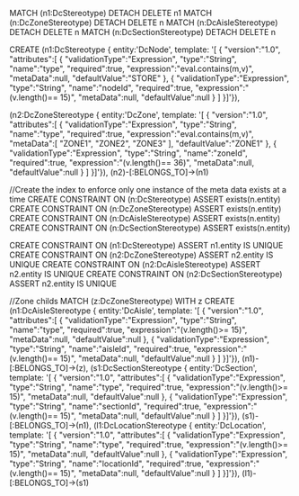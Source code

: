
MATCH (n1:DcStereotype) DETACH DELETE n1
MATCH (n:DcZoneStereotype) DETACH DELETE n
MATCH (n:DcAisleStereotype) DETACH DELETE n
MATCH (n:DcSectionStereotype) DETACH DELETE n

CREATE (n1:DcStereotype { entity:'DcNode', template:  '[  {
                                          "version":"1.0",
                                          "attributes":[
                                        {
                                           "validationType":"Expression",
                                           "type":"String",
                                           "name":"type",
                                           "required":true,
                                           "expression":"eval.contains(m,v)",
                                           "metaData":null,
                                           "defaultValue":"STORE"
                                         },
                                         {
                                           "validationType":"Expression",
                                           "type":"String",
                                           "name":"nodeId",
                                           "required":true,
                                           "expression":"(v.length()== 15)",
                                           "metaData":null,
                                           "defaultValue":null
                                         }
                                         ]
                                         }]'}),

 (n2:DcZoneStereotype { entity:'DcZone', template:  '[  {
                                          "version":"1.0",
                                          "attributes":[
                                        {
                                           "validationType":"Expression",
                                           "type":"String",
                                           "name":"type",
                                           "required":true,
                                           "expression":"eval.contains(m,v)",
                                           "metaData":[
                                                     "ZONE1",
                                                     "ZONE2",
                                                     "ZONE3"
                                                   ],
                                           "defaultValue":"ZONE1"
                                         },
                                         {
                                           "validationType":"Expression",
                                           "type":"String",
                                           "name":"zoneId",
                                           "required":true,
                                           "expression":"(v.length()== 36)",
                                           "metaData":null,
                                           "defaultValue":null
                                         }
                                         ]
                                         }]'}),
 (n2)-[:BELONGS_TO]->(n1)

//Create the index to enforce only one instance of the meta data exists at a time
CREATE CONSTRAINT ON (n:DcStereotype) ASSERT exists(n.entity)
CREATE CONSTRAINT ON (n:DcZoneStereotype) ASSERT exists(n.entity)
CREATE CONSTRAINT ON (n:DcAisleStereotype) ASSERT exists(n.entity)
CREATE CONSTRAINT ON (n:DcSectionStereotype) ASSERT exists(n.entity)

CREATE CONSTRAINT ON (n1:DcStereotype) ASSERT n1.entity IS UNIQUE
CREATE CONSTRAINT ON (n2:DcZoneStereotype) ASSERT n2.entity IS UNIQUE
CREATE CONSTRAINT ON (n2:DcAisleStereotype) ASSERT n2.entity IS UNIQUE
CREATE CONSTRAINT ON (n2:DcSectionStereotype) ASSERT n2.entity IS UNIQUE

//Zone childs
MATCH (z:DcZoneStereotype)
WITH z
CREATE (n1:DcAisleStereotype { entity:'DcAisle', template:  '[  {
                                          "version":"1.0",
                                          "attributes":[
                                        {
                                           "validationType":"Expression",
                                           "type":"String",
                                           "name":"type",
                                           "required":true,
                                           "expression":"(v.length()>= 15)",
                                           "metaData":null,
                                           "defaultValue":null
                                         },
                                         {
                                           "validationType":"Expression",
                                           "type":"String",
                                           "name":"aisleId",
                                           "required":true,
                                           "expression":"(v.length()== 15)",
                                           "metaData":null,
                                           "defaultValue":null
                                         }
                                         ]
                                         }]'}),
(n1)-[:BELONGS_TO]->(z),
(s1:DcSectionStereotype { entity:'DcSection', template:  '[  {
                                          "version":"1.0",
                                          "attributes":[
                                        {
                                           "validationType":"Expression",
                                           "type":"String",
                                           "name":"type",
                                           "required":true,
                                           "expression":"(v.length()>= 15)",
                                           "metaData":null,
                                           "defaultValue":null
                                         },
                                         {
                                           "validationType":"Expression",
                                           "type":"String",
                                           "name":"sectionId",
                                           "required":true,
                                           "expression":"(v.length()== 15)",
                                           "metaData":null,
                                           "defaultValue":null
                                         }
                                         ]
                                         }]'}),
(s1)-[:BELONGS_TO]->(n1),
(l1:DcLocationStereotype { entity:'DcLocation', template:  '[  {
                                        "version":"1.0",
                                        "attributes":[
                                      {
                                         "validationType":"Expression",
                                         "type":"String",
                                         "name":"type",
                                         "required":true,
                                         "expression":"(v.length()>= 15)",
                                         "metaData":null,
                                         "defaultValue":null
                                       },
                                       {
                                         "validationType":"Expression",
                                         "type":"String",
                                         "name":"locationId",
                                         "required":true,
                                         "expression":"(v.length()== 15)",
                                         "metaData":null,
                                         "defaultValue":null
                                       }
                                       ]
                                       }]'}),
(l1)-[:BELONGS_TO]->(s1)





